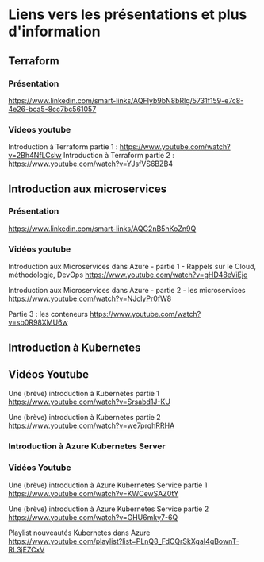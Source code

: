 # Liens vers les présentations et plus d'information

## Terraform

### Présentation
https://www.linkedin.com/smart-links/AQFIyb9bN8bRlg/5731f159-e7c8-4e26-bca5-8cc7bc561057

### Videos youtube
Introduction à Terraform partie 1 : https://www.youtube.com/watch?v=2Bh4NfLCslw
Introduction à Terraform partie 2 : https://www.youtube.com/watch?v=YJsfVS6BZB4

## Introduction aux microservices

### Présentation
https://www.linkedin.com/smart-links/AQG2nB5hKoZn9Q

### Vidéos youtube

Introduction aux Microservices dans Azure - partie 1 - Rappels sur le Cloud, méthodologie, DevOps 
https://www.youtube.com/watch?v=gHD48eViEjo

Introduction aux Microservices dans Azure - partie 2 - les microservices
https://www.youtube.com/watch?v=NJclyPr0fW8

Partie 3 : les conteneurs
https://www.youtube.com/watch?v=sb0R98XMU6w

## Introduction à Kubernetes

## Vidéos Youtube
Une (brève) introduction à Kubernetes partie 1
https://www.youtube.com/watch?v=Srsabd1J-KU

Une (brève) introduction à Kubernetes partie 2
https://www.youtube.com/watch?v=we7prqhRRHA

### Introduction à Azure Kubernetes Server

### Vidéos Youtube

Une (brève) introduction à Azure Kubernetes Service partie 1
https://www.youtube.com/watch?v=KWCewSAZ0tY

Une (brève) introduction à Azure Kubernetes Service partie 2
https://www.youtube.com/watch?v=GHU6mky7-6Q

Playlist nouveautés Kubernetes dans Azure
https://www.youtube.com/playlist?list=PLnQ8_FdCQrSkXgaI4gBownT-RL3jEZCxV 